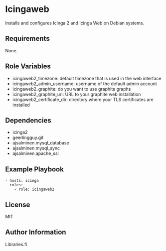 Icingaweb
=========

Installs and configures Icinga 2 and Icinga Web on Debian systems.

Requirements
------------

None.

Role Variables
--------------

 * icingaweb2_timezone: default timezone that is used in the web interface
 * icingaweb2_admin_username: username of the default admin account
 * icingaweb2_graphite: do you want to use graphite graphs
 * icingaweb2_graphite_url: URL to your graphite web installation
 * icingaweb2_certificate_dir: directory where your TLS certificates are installed

Dependencies
------------

* icinga2
* geerlingguy.git
* ajsalminen.mysql_database
* ajsalminen.mysql_sync
* ajsalminen.apache_ssl

Example Playbook
----------------

```
- hosts: icinga
  roles:
    - role: icingaweb2
```

License
-------

MIT

Author Information
------------------

Libraries.fi
